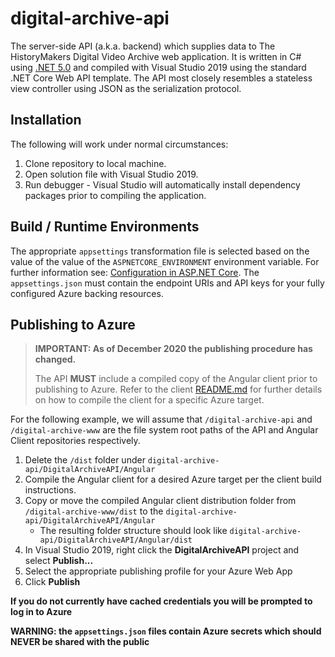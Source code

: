 # digital-archive-api

The server-side API (a.k.a. backend) which supplies data to The HistoryMakers Digital Video Archive web application. 
It is written in C# using [.NET 5.0](https://dotnet.microsoft.com/download) and compiled with Visual Studio 2019
using the standard .NET Core Web API template.  The API most closely resembles a stateless view controller using JSON as the serialization protocol. 


## Installation

The following will work under normal circumstances:

1. Clone repository to local machine.
2. Open solution file with Visual Studio 2019.
3. Run debugger - Visual Studio will automatically install dependency packages prior to compiling the application.

## Build / Runtime Environments

The appropriate `appsettings` transformation file is selected based on the value of the value of the `ASPNETCORE_ENVIRONMENT` environment variable. For further information see: [Configuration in ASP.NET Core](https://docs.microsoft.com/en-us/aspnet/core/fundamentals/configuration/?view=aspnetcore-3.1). The `appsettings.json` must contain the endpoint URIs and API keys for your fully configured Azure backing resources.

## Publishing to Azure

> **IMPORTANT: As of December 2020 the publishing procedure has changed.**
>
> The API **MUST** include a compiled copy of the Angular client prior to publishing to Azure. Refer to the client [README.md](https://github.com/oral-history-video-archive/digital-archive-www/) for further details on how to compile the client for a specific Azure target.

For the following example, we will assume that `/digital-archive-api` and `/digital-archive-www` are the file system root paths of the API and Angular Client repositories respectively.

1. Delete the `/dist` folder under `digital-archive-api/DigitalArchiveAPI/Angular`
1. Compile the Angular client for a desired Azure target per the client build instructions. 
1. Copy or move the compiled Angular client distribution folder from `/digital-archive-www/dist` to the `digital-archive-api/DigitalArchiveAPI/Angular`
    * The resulting folder structure should look like `digital-archive-api/DigitalArchiveAPI/Angular/dist`
1. In Visual Studio 2019, right click the **DigitalArchiveAPI** project and select **Publish...**
1. Select the appropriate publishing profile for your Azure Web App
1. Click **Publish**

**If you do not currently have cached credentials you will be prompted to log in to Azure**

**WARNING: the `appsettings.json` files contain Azure secrets which should NEVER be shared with the public**
